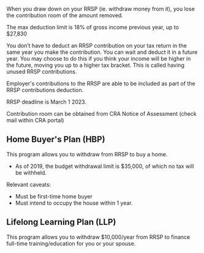 
When you draw down on your RRSP (ie. withdraw money from it), you lose the contribution room of the amount removed.

The max deduction limit is 18% of gross income previous year, up to $27,830

You don’t have to deduct an RRSP contribution on your tax return in the same year you make the contribution. You can wait and deduct it in a future year. You may choose to do this if you think your income will be higher in the future, moving you up to a higher tax bracket. This is called having unused RRSP contributions.

Employer's contributions to the RRSP are able to be included as part of the RRSP contributions deduction.

RRSP deadline is March 1 2023.

Contribution room can be obtained from CRA Notice of Assessment (check mail within CRA portal)

## Home Buyer's Plan (HBP)
This program allows you to withdraw from RRSP to buy a home.
- As of 2019, the budget withdrawal limit is $35,000, of which no tax will be withheld.

Relevant caveats:
- Must be first-time home buyer
- Must intend to occupy the house within 1 year.

## Lifelong Learning Plan (LLP)
This program allows you to withdraw $10,000/year from RRSP to finance full-time training/education for you or your spouse.
